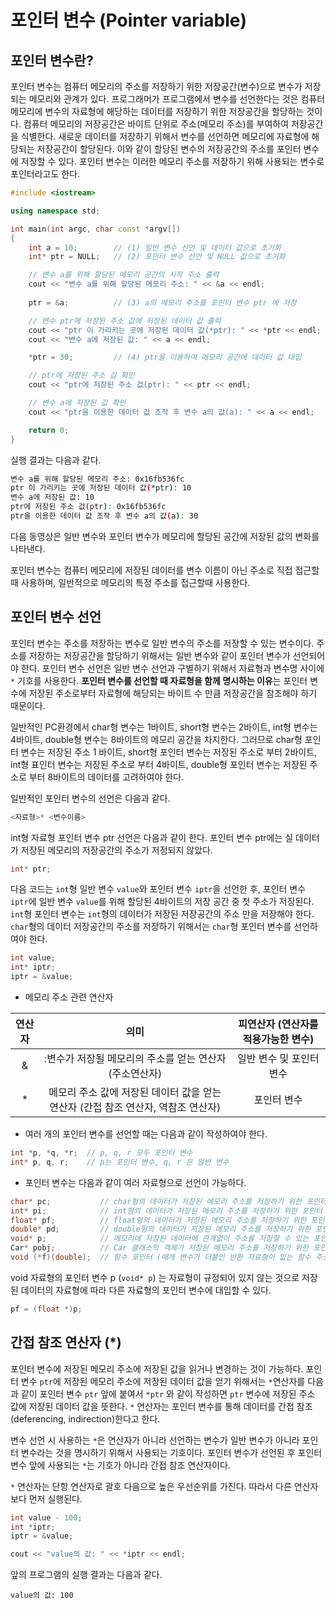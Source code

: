 # 포인터 변수 (Pointer variable)

## 포인터 변수란?

포인터 변수는 컴퓨터 메모리의 주소를 저장하기 위한 저장공간(변수)으로 변수가 저장되는 메모리와 관계가 있다.
프로그래머가 프로그램에서 변수를 선언한다는 것은 컴퓨터 메모리에 변수의 자료형에 해당하는 데이터를 저장하기 위한 저장공간을 할당하는 것이다.
컴퓨터 메모리의 저장공간은 바이트 단위로 주소(메모리 주소)를 부여하여 저장공간을 식별한다. 새로운 데이터를 저장하기 위해서 변수를 선언하면 메모리에 자료형에 해당되는 
저장공간이 할당된다. 이와 같이 할당된 변수의 저장공간의 주소를 포인터 변수에 저장할 수 있다. 포인터 변수는 이러한 메모리 주소를 저장하기 위해 사용되는 변수로 포인터라고도 한다. 

```c++
#include <iostream>

using namespace std;

int main(int argc, char const *argv[])
{
	int a = 10;        // (1) 일반 변수 선언 및 데이터 값으로 초기화
	int* ptr = NULL;   // (2) 포인터 변수 선언 및 NULL 값으로 초기화 

	// 변수 a를 위해 할당된 메모리 공간의 시작 주소 출력
	cout << "변수 a를 위해 할당된 메모리 주소: " << &a << endl; 
	
	ptr = &a;          // (3) a의 메모리 주소를 포인터 변수 ptr 에 저장

	// 변수 ptr에 저장된 주소 값에 저장된 데이터 값 출력 
	cout << "ptr 이 가리키는 곳에 저장된 데이터 값(*ptr): " << *ptr << endl; 
	cout << "변수 a에 저장된 값: " << a << endl;

	*ptr = 30;         // (4) ptr을 이용하여 메모리 공간에 데이터 값 대입

	// ptr에 저장된 주소 갑 확인
	cout << "ptr에 저장된 주소 겂(ptr): " << ptr << endl;

	// 변수 a에 저장된 값 확인 
	cout << "ptr을 이용한 데이터 값 조작 후 변수 a의 값(a): " << a << endl;

	return 0;
}
```
실행 결과는 다음과 같다. 
```bash
변수 a를 위해 할당된 메모리 주소: 0x16fb536fc
ptr 이 가리키는 곳에 저장된 데이터 값(*ptr): 10
변수 a에 저장된 값: 10
ptr에 저장된 주소 겂(ptr): 0x16fb536fc
ptr을 이용한 데이터 값 조작 후 변수 a의 값(a): 30
```

다음 동영상은 일반 변수와 포인터 변수가 메모리에 할당된 공간에 저장된 값의 변화를 나타낸다.

포인터 변수는 컴퓨터 메모리에 저장된 데이터를 변수 이름이 아닌 주소로 직접 접근할 때 사용하며, 일반적으로 메모리의 특정 주소를 접근할때 사용한다. 

## 포인터 변수 선언

포인터 변수는 주소를 저장하는 변수로 일반 변수의 주소를 저장할 수 있는 변수이다. 주소를 저장하는 저장공간을 할당하기 위해서는 일반 변수와 같이 
포인터 변수가 선언되어야 한다. 포인터 변수 선언은 일반 변수 선언과 구별하기 위해서 자료형과 변수명 사이에 ``*`` 기호를 사용한다.
**포인터 변수를 선언할 때 자료형을 함께 명시하는 이유**는 포인터 변수에 저장된 주소로부터 자료형에 해당되는 바이트 수 만큼 저장공간을 참조해야 하기 때문이다.

일반적인 PC환경에서 char형 변수는 1바이트, short형 변수는 2바이트, int형 변수는 4바이트, double형 변수는 8바이트의 메모리 공간을 차지한다. 
그러므로 char형 포인터 변수는 저장된 주소 1 바이트, short형 포인터 변수는 저장된 주소로 부터 2바이트, int형 표인터 변수는 저장된 주소로 부터 4바이트, 
double형 포인터 변수는 저장된 주소로 부터 8바이트의 데이터를 고려하여야 한다.

일반적인 포인터 변수의 선언은 다음과 같다. 

```c++
<자료형>* <변수이름>
```
int형 자료형 포인터 변수 ptr 선언은 다음과 같이 한다. 포인터 변수 ptr에는 실 데이터가 저장된 메모리의 저장공간의 주소가 저정되지 않았다. 
```cpp
int* ptr;
```

다음 코드는 ```int```형 일반 변수 ```value```와 포인터 변수 ```iptr```을 선언한 후, 포인터 변수 ```iptr```에 일반 변수 ```value```를 위해 
할당된 4바이트의 저장 공간 중 첫 주소가 저장된다. ```int```형 포인터 변수는 ```int```형의 데이터가 저장된 저장공간의 주소 만을 저장해야 한다. 
```char```형의 데이터 저장공간의 주소를 저장하기 위해서는 ```char```형 포인터 변수를 선언하여야 한다. 

```cpp
int value;
int* iptr;
iptr = &value;
```

* 메모리 주소 관련 연산자

| 연산자 |  의미 | 피연산자 (연산자를 적용가능한 변수) |
|:-------:|:------:|:-------:|
|   &   |:변수가 저장될 메모리의 주소를 얻는 연산자 (주소연산자) | 일반 변수 및 포인터 변수 |
|   *   | 메모리 주소 값에 저장된 데이터 값을 얻는 연산자 (간접 참조 연산자, 역참조 연산자)| 포인터 변수 |     


* 여러 개의 포인터 변수를 선언할 때는 다음과 같이 작성하여야 한다.

```c++
int *p, *q, *r;  // p, q, r 모두 포인터 변수  
int* p, q, r;    // p는 포인터 변수, q, r 은 일반 변수 
```
* 포인터 변수는 다음과 같이 여러 자료형으로 선언이 가능하다.

```c++
char* pc;           // char형의 데이터가 저장된 메모리 주소를 저장하기 위한 포인터 변수 (pc)
int* pi;            // int형의 데이터가 저장된 메모리 주소를 저장하기 위한 포인터 변수 (pi)
float* pf;          // float형의 데이터가 저장된 메모리 주소를 저장하기 위한 포인터 변수 (pf)
double* pd;         // double형의 데이터가 저장된 메모리 주소를 저장하기 위한 포인터 변수 (pd)
void* p;            // 메모리에 저장된 데이터에 관계없이 주소를 저장할 수 있는 포인터 변수 (p)
Car* pobj;          // Car 클래스의 객체가 저장된 메모리 주소를 저장하기 위한 포인터 변수 (pobj)
void (*f)(double);  // 함수 포인터 (매개 변수가 더블인 반환 자료형이 잆는 함수 주소)
```
void 자료형의 포인터 변수 p (```void* p```) 는 자료형이 규정되어 있지 않는 것으로 저장된 데이터의 자료형에 따라 다른 자료형의 포인터 변수에 대입할 수 있다. 
```c++
pf = (float *)p;
```

## 간접 참조 연산자 (*)

포인터 변수에 저장된 메모리 주소에 저장된 값을 읽거나 변경하는 것이 가능하다. 포인터 변수 ```ptr```에 저장된 메모리 주소에 저장된 데이터 값을 얻기 위해서는
```*```연산자를 다음과 같이  포인터 변수 ```ptr``` 앞에 붙여서 ```*ptr``` 와 같이 작성하면 ```ptr``` 변수에 저장된 주소 값에 저장된 데이터 값을 뜻한다. 
```*``` 연산자는 포인터 변수를 통해 데이터를 간접 참조(deferencing, indirection)한다고 한다. 

변수 선언 시 사용하는 ```*```은 연산자가 아니라 선언하는 변수가 일반 변수가 아니라 포인터 변수라는 것을 명시하기 위해서 사용되는 기호이다. 
포인터 변수가 선언된 후 포인터 변수 앞에 사용되는 ```*```는 기호가 아니라 간접 참조 연산자이다. 

```*``` 연산자는 단항 연산자로 괄호 다음으로 높은 우선순위를 가진다. 따라서 다른 연산자보다 먼저 실행된다. 

```cpp
int value - 100;
int *iptr;
iptr = &value;

cout << "value의 값: " << *iptr << endl;
```
앞의 프로그램의 실행 결과는 다음과 같다.

``` value의 값: 100 ```




